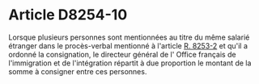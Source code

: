 # Article D8254-10

  
Lorsque plusieurs personnes sont mentionnées au titre du même salarié étranger dans le procès-verbal mentionné à l'article [R. 8253-2][1] et qu'il a ordonné la consignation, le directeur général de l' Office français de l'immigration et de l'intégration répartit à due proportion le montant de la somme à consigner entre ces personnes.

 [1]: /affichCodeArticle.do?cidTexte=LEGITEXT000006072050&idArticle=LEGIARTI000018500694&dateTexte=&categorieLien=cid